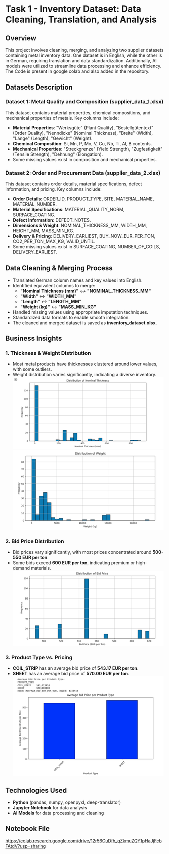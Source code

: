 # Task 1 - Inventory Dataset: Data Cleaning, Translation, and Analysis

## Overview
This project involves cleaning, merging, and analyzing two supplier datasets containing metal inventory data. One dataset is in English, while the other is in German, requiring translation and data standardization. Additionally, AI models were utilized to streamline data processing and enhance efficiency. The Code is present in google colab and also added in the repository.

## Datasets Description
### **Dataset 1: Metal Quality and Composition (supplier_data_1.xlsx)**
This dataset contains material properties, chemical compositions, and mechanical properties of metals. Key columns include:
- **Material Properties**: "Werksgüte" (Plant Quality), "Bestellgütentext" (Order Quality), "Nenndicke" (Nominal Thickness), "Breite" (Width), "Länge" (Length), "Gewicht" (Weight).
- **Chemical Composition**: Si, Mn, P, Mo, V, Cu, Nb, Ti, Al, B contents.
- **Mechanical Properties**: "Streckgrenze" (Yield Strength), "Zugfestigkeit" (Tensile Strength), "Dehnung" (Elongation).
- Some missing values exist in composition and mechanical properties.

### **Dataset 2: Order and Procurement Data (supplier_data_2.xlsx)**
This dataset contains order details, material specifications, defect information, and pricing. Key columns include:
- **Order Details**: ORDER_ID, PRODUCT_TYPE, SITE, MATERIAL_NAME, MATERIAL_NUMBER.
- **Material Specifications**: MATERIAL_QUALITY_NORM, SURFACE_COATING.
- **Defect Information**: DEFECT_NOTES.
- **Dimensions & Weight**: NOMINAL_THICKNESS_MM, WIDTH_MM, HEIGHT_MM, MASS_MIN_KG.
- **Delivery & Pricing**: DELIVERY_EARLIEST, BUY_NOW_EUR_PER_TON, CO2_PER_TON_MAX_KG, VALID_UNTIL.
- Some missing values exist in SURFACE_COATING, NUMBER_OF_COILS, DELIVERY_EARLIEST.

## Data Cleaning & Merging Process
- Translated German column names and key values into English.
- Identified equivalent columns to merge:
  - **"Nominal Thickness (mm)"** ↔ **"NOMINAL_THICKNESS_MM"**
  - **"Width"** ↔ **"WIDTH_MM"**
  - **"Length"** ↔ **"LENGTH_MM"**
  - **"Weight (kg)"** ↔ **"MASS_MIN_KG"**
- Handled missing values using appropriate imputation techniques.
- Standardized data formats to enable smooth integration.
- The cleaned and merged dataset is saved as **inventory_dataset.xlsx**.

## Business Insights
### **1. Thickness & Weight Distribution**
- Most metal products have thicknesses clustered around lower values, with some outliers.
- Weight distribution varies significantly, indicating a diverse inventory.
![Alt Text](Resources/image.png)
![Alt Text](Resources/image2.png)

### **2. Bid Price Distribution**
- Bid prices vary significantly, with most prices concentrated around **500-550 EUR per ton**.
- Some bids exceed **600 EUR per ton**, indicating premium or high-demand materials.
![Alt Text](Resources/image4.png)

### **3. Product Type vs. Pricing**
- **COIL_STRIP** has an average bid price of **543.17 EUR per ton**.
- **SHEET** has an average bid price of **570.00 EUR per ton**.
![Alt Text](Resources/image3.png)

## Technologies Used
- **Python** (pandas, numpy, openpyxl, deep-translator)
- **Jupyter Notebook** for data analysis
- **AI Models** for data processing and cleaning

## Notebook File
https://colab.research.google.com/drive/12r56CuDfh_qZkmuZQY1pHaJjFcbFAtdV?usp=sharing



